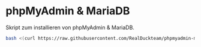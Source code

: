 # phpMyAdmin & MariaDB
Skript zum installieren von phpMyAdmin & MariaDB.
```sh
bash <(curl https://raw.githubusercontent.com/RealDuckteam/phpmyadmin-mariadb/main/install.sh)
```
